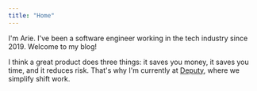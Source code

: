 ```yaml
---
title: "Home"
---
```


I'm Arie. I've been a software engineer working in the tech industry since 2019. Welcome to my blog!

I think a great product does three things: it saves you money, it saves you time, and it reduces risk. That's why I'm currently at [Deputy](https://deputy.com/au), where we simplify shift work.

